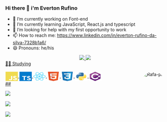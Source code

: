 ### Hi there 👋 i'm Everton Rufino

- 🔭 I’m currently working on Font-end
- 🌱 I’m currently learning JavaScript, React.js and typescript
- 🤔 I’m looking for help with my first opportunity to work
- 📫 How to reach me: https://www.linkedin.com/in/everton-rufino-da-silva-7328b1a6/
- 😄 Pronouns: he/his

<div align="center">
  <a href="https://github.com/evertonrf?tab=repositories">
  <img height="180em" src="https://github-readme-stats.vercel.app/api?username=evertonrf&show_icons=true&theme=dracula&include_all_commits=true&count_private=true"/>
  <img height="180em" src="https://github-readme-stats.vercel.app/api/top-langs/?username=evertonrf&layout=compact&langs_count=7&theme=dracula"/>
</div>
  👩‍💻 Studying 
  
<div style="display: inline_block"><br>
  <img align="center" alt="Rafa-Js" height="30" width="40" src="https://raw.githubusercontent.com/devicons/devicon/master/icons/javascript/javascript-plain.svg">
  <img align="center" alt="Rafa-Ts" height="30" width="40" src="https://raw.githubusercontent.com/devicons/devicon/master/icons/typescript/typescript-plain.svg">
  <img align="center" alt="Rafa-React" height="30" width="40" src="https://raw.githubusercontent.com/devicons/devicon/master/icons/react/react-original.svg">
  <img align="center" alt="Rafa-HTML" height="30" width="40" src="https://raw.githubusercontent.com/devicons/devicon/master/icons/html5/html5-original.svg">
  <img align="center" alt="Rafa-CSS" height="30" width="40" src="https://raw.githubusercontent.com/devicons/devicon/master/icons/css3/css3-original.svg">
  <img align="center" alt="Rafa-Python" height="30" width="40" src="https://raw.githubusercontent.com/devicons/devicon/master/icons/python/python-original.svg">
  <img align="center" alt="Rafa-Csharp" height="30" width="40" src="https://raw.githubusercontent.com/devicons/devicon/master/icons/csharp/csharp-original.svg">
  <img align="right" alt="Rafa-pic" height="150" style="border-radius:50px;" src="http://clubedosgeeks.com.br/wp-content/uploads/2016/01/dormrm.gif">
</div>
  ##
 
<div> 
  
  <a href="https://www.instagram.com/_evertonrf/" target="_blank"><img src="https://img.shields.io/badge/-Instagram-%23E4405F?style=for-the-badge&logo=instagram&logoColor=white" target="_blank"></a>
 	
  <a href="https://discord.com/channels/817949691010220032/817949691010220034" target="_blank"><img src="https://img.shields.io/badge/Discord-7289DA?style=for-the-badge&logo=discord&logoColor=white" target="_blank"></a> 
  
  <a href="https://www.linkedin.com/in/everton-rufino-da-silva-7328b1a6/" target="_blank"><img src="https://img.shields.io/badge/-LinkedIn-%230077B5?style=for-the-badge&logo=linkedin&logoColor=white" target="_blank"></a> 
 

 
</div>
